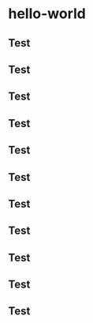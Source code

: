 # hello-world

## Test
## Test
## Test
## Test
## Test
## Test
## Test
## Test
## Test
## Test
## Test

